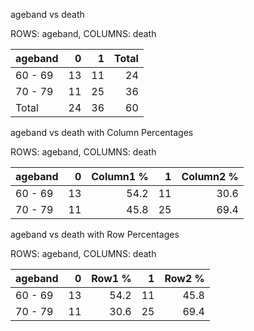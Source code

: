 ageband vs death

ROWS: ageband, COLUMNS: death

| ageband   |   0 |   1 |   Total |
|:----------|----:|----:|--------:|
| 60 - 69   |  13 |  11 |      24 |
| 70 - 79   |  11 |  25 |      36 |
| Total     |  24 |  36 |      60 |

ageband vs death with Column Percentages

ROWS: ageband, COLUMNS: death

| ageband   |   0 |   Column1 % |   1 |   Column2 % |
|:----------|----:|------------:|----:|------------:|
| 60 - 69   |  13 |        54.2 |  11 |        30.6 |
| 70 - 79   |  11 |        45.8 |  25 |        69.4 |

ageband vs death with Row Percentages

ROWS: ageband, COLUMNS: death

| ageband   |   0 |   Row1 % |   1 |   Row2 % |
|:----------|----:|---------:|----:|---------:|
| 60 - 69   |  13 |     54.2 |  11 |     45.8 |
| 70 - 79   |  11 |     30.6 |  25 |     69.4 |